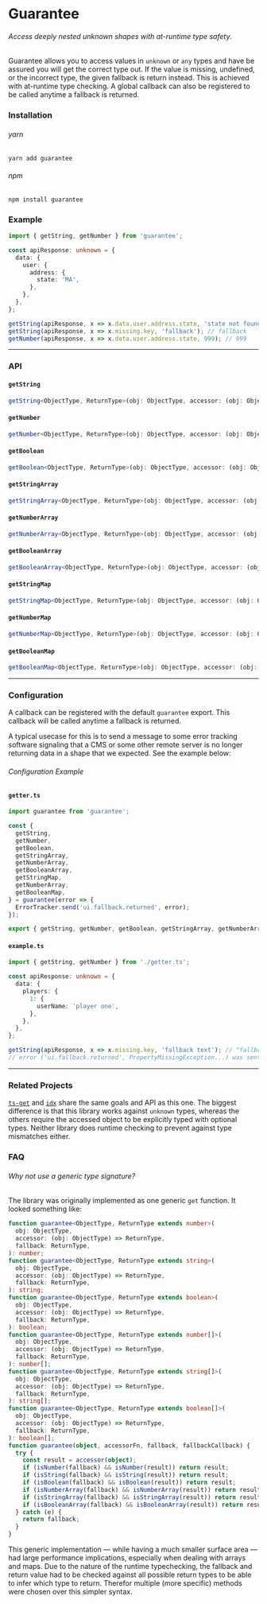 # Guarantee

###### Access deeply nested unknown shapes with at-runtime type safety.

Guarantee allows you to access values in `unknown` or `any` types and have be assured you will get the correct type out. If the value is missing, undefined, or the incorrect type, the given fallback is return instead. This is achieved with at-runtime type checking. A global callback can also be registered to be called anytime a fallback is returned.

### Installation

###### yarn

```
yarn add guarantee
```

###### npm

```
npm install guarantee
```

### Example

```ts
import { getString, getNumber } from 'guarantee';

const apiResponse: unknown = {
  data: {
    user: {
      address: {
        state: 'MA',
      },
    },
  },
};

getString(apiResponse, x => x.data.user.address.state, 'state not found'); // "MA"
getString(apiResponse, x => x.missing.key, 'fallback'); // fallback
getNumber(apiResponse, x => x.data.user.address.state, 999); // 999
```

---

### API

#### `getString`

```ts
getString<ObjectType, ReturnType>(obj: ObjectType, accessor: (obj: ObjectType) => ReturnType), fallback: string, callback?: (e: Error) => void): string
```

#### `getNumber`

```ts
getNumber<ObjectType, ReturnType>(obj: ObjectType, accessor: (obj: ObjectType) => ReturnType, fallback: number, callback?: (e: Error) => void): number
```

#### `getBoolean`

```ts
getBoolean<ObjectType, ReturnType>(obj: ObjectType, accessor: (obj: ObjectType) => ReturnType, fallback: boolean, callback?: (e: Error) => void): boolean
```

#### `getStringArray`

```ts
getStringArray<ObjectType, ReturnType>(obj: ObjectType, accessor: (obj: ObjectType) => ReturnType, fallback: string[], callback?: (e: Error) => void): string[]
```

#### `getNumberArray`

```ts
getNumberArray<ObjectType, ReturnType>(obj: ObjectType, accessor: (obj: ObjectType) => ReturnType, fallback: number[], callback?: (e: Error) => void): number[]
```

#### `getBooleanArray`

```ts
getBooleanArray<ObjectType, ReturnType>(obj: ObjectType, accessor: (obj: ObjectType) => ReturnType, fallback: boolean[], callback?: (e: Error) => void): boolean[]
```

#### `getStringMap`

```ts
getStringMap<ObjectType, ReturnType>(obj: ObjectType, accessor: (obj: ObjectType) => ReturnType, fallback: { [key: string]: string }, callback?: (e: Error) => void): { [key: string]: string }
```

#### `getNumberMap`

```ts
getNumberMap<ObjectType, ReturnType>(obj: ObjectType, accessor: (obj: ObjectType) => ReturnType, fallback: { [key: string]: number }, callback?: (e: Error) => void): { [key: string]: number }
```

#### `getBooleanMap`

```ts
getBooleanMap<ObjectType, ReturnType>(obj: ObjectType, accessor: (obj: ObjectType) => ReturnType, fallback: { [key: string]: boolean }, callback?: (e: Error) => void): { [key: string]: boolean }
```

---

### Configuration

A callback can be registered with the default `guarantee` export. This callback will be called anytime a fallback is returned.

A typical usecase for this is to send a message to some error tracking software signaling that a CMS or some other remote server is no longer returning data in a shape that we expected. See the example below:

###### Configuration Example

#### `getter.ts`

```ts
import guarantee from 'guarantee';

const {
  getString,
  getNumber,
  getBoolean,
  getStringArray,
  getNumberArray,
  getBooleanArray,
  getStringMap,
  getNumberArray,
  getBooleanMap,
} = guarantee(error => {
  ErrorTracker.send('ui.fallback.returned', error);
});

export { getString, getNumber, getBoolean, getStringArray, getNumberArray, getBooleanArray, getStringMap, getNumberArray, getBooleanMap };
```

#### `example.ts`

```ts
import { getString, getNumber } from './getter.ts';

const apiResponse: unknown = {
  data: {
    players: {
      1: {
        userName: 'player one',
      },
    },
  },
};

getString(apiResponse, x => x.missing.key, 'fallback text'); // "fallback text"
// error ('ui.fallback.returned', PropertyMissingException...) was sent to ErrorTracker
```

---

### Related Projects

[`ts-get`](https://github.com/RIP21/ts-get) and [`idx`](https://github.com/facebookincubator/idx) share the same goals and API as this one. The biggest difference is that this library works against `unknown` types, whereas the others require the accessed object to be explicitly typed with optional types. Neither library does runtime checking to prevent against type mismatches either.

### FAQ

###### Why not use a generic type signature?

The library was originally implemented as one generic `get` function. It looked something like:

```ts
function guarantee<ObjectType, ReturnType extends number>(
  obj: ObjectType,
  accessor: (obj: ObjectType) => ReturnType,
  fallback: ReturnType,
): number;
function guarantee<ObjectType, ReturnType extends string>(
  obj: ObjectType,
  accessor: (obj: ObjectType) => ReturnType,
  fallback: ReturnType,
): string;
function guarantee<ObjectType, ReturnType extends boolean>(
  obj: ObjectType,
  accessor: (obj: ObjectType) => ReturnType,
  fallback: ReturnType,
): boolean;
function guarantee<ObjectType, ReturnType extends number[]>(
  obj: ObjectType,
  accessor: (obj: ObjectType) => ReturnType,
  fallback: ReturnType,
): number[];
function guarantee<ObjectType, ReturnType extends string[]>(
  obj: ObjectType,
  accessor: (obj: ObjectType) => ReturnType,
  fallback: ReturnType,
): string[];
function guarantee<ObjectType, ReturnType extends boolean[]>(
  obj: ObjectType,
  accessor: (obj: ObjectType) => ReturnType,
  fallback: ReturnType,
): boolean[];
function guarantee(object, accessorFn, fallback, fallbackCallback) {
  try {
    const result = accessor(object);
    if (isNumber(fallback) && isNumber(result)) return result;
    if (isString(fallback) && isString(result)) return result;
    if (isBoolean(fallback) && isBoolean(result)) return result;
    if (isNumberArray(fallback) && isNumberArray(result)) return result;
    if (isStringArray(fallback) && isStringArray(result)) return result;
    if (isBooleanArray(fallback) && isBooleanArray(result)) return result;
  } catch (e) {
    return fallback;
  }
}
```

This generic implementation — while having a much smaller surface area — had large performance implications, especially when dealing with arrays and maps. Due to the nature of the runtime typechecking, the fallback and return value had to be checked against all possible return types to be able to infer which type to return. Therefor multiple (more specific) methods were chosen over this simpler syntax.
